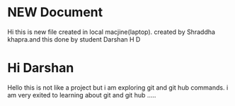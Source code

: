 # NEW Document
Hi this is new file created in local macjine(laptop).
created by Shraddha khapra.and this done by student Darshan H D

# Hi Darshan 
Hello this is not like a project but i am exploring git and git hub commands.
i am very exited to learning about git and git hub .....